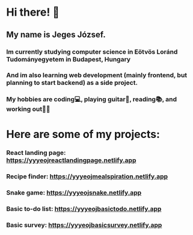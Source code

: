 # Hi there! 👋

## My name is Jeges József.

### Im currently studying computer science in Eötvös Loránd Tudományegyetem in Budapest, Hungary

### And im also learning web development (mainly frontend, but planning to start backend) as a side project.

### My hobbies are coding💻, playing guitar🎸, reading📚, and working out🏋️‍♂️

# Here are some of my projects:

### React landing page: https://yyyeojreactlandingpage.netlify.app

### Recipe finder: https://yyyeojmealspiration.netlify.app

### Snake game: https://yyyeojsnake.netlify.app

### Basic to-do list: https://yyyeojbasictodo.netlify.app

### Basic survey: https://yyyeojbasicsurvey.netlify.app




